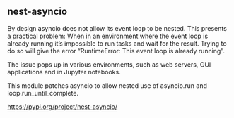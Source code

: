 ## nest-asyncio

By design asyncio does not allow its event loop to be nested. This presents a practical problem: When in an environment where the event loop is already running it’s impossible to run tasks and wait for the result. Trying to do so will give the error “RuntimeError: This event loop is already running”.

The issue pops up in various environments, such as web servers, GUI applications and in Jupyter notebooks.

This module patches asyncio to allow nested use of asyncio.run and loop.run_until_complete.

https://pypi.org/project/nest-asyncio/


